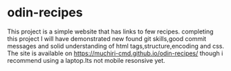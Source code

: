 # odin-recipes

This project is a simple website that has links to few recipes.
completing this project I will have demonstrated new found git skills,good commit messages and solid understanding of html tags,structure,encoding and css.
The site is available on https://muchiri-cmd.github.io/odin-recipes/ though i recommend using a laptop.Its not mobile resonsive yet.
